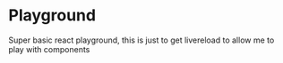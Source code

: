# Playground
Super basic react playground, this is just to get livereload to allow me to play with components
